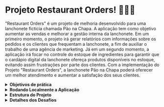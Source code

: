 # Projeto Restaurant Orders! :hamburger::woman_cook:

"Restaurant Orders" é um projeto de melhoria desenvolvido para uma lanchonete fictícia chamada Pão na Chapa. A aplicação tem como objetivo aumentar as vendas e melhorar a gestão interna da lanchonete. Em um primeiro momento, o projeto irá gerar relatórios com informações sobre os pedidos e os clientes que frequentam a lanchonete, a fim de auxiliar o trabalho de uma agência de marketing. Já em um segundo momento, a aplicação irá focar no controle do estoque de ingredientes para garantir que o cardápio digital da lanchonete ofereça produtos disponíveis no estoque, evitando assim frustrações por parte dos clientes. Com a implementação do Projeto "Restaurant Orders", a lanchonete Pão na Chapa poderá oferecer um melhor atendimento e aumentar a satisfação dos seus clientes.

<details>
  <summary><strong>Objetivos de prática</strong></summary><br />
    <ul>
      <li>Trabalhar com `Hashmap` e `Dict`</li>
      <li>Trabalhar com `Set`</li>
    </ul>
</details>
<details>
  <summary><strong>Rodando Localmente a Aplicação</strong></summary><br />
  
  <p>Para executar a aplicação e os testes, siga os passos abaixo:</p>
  <ol>
    <li>Clone o projeto.</li>
    <li>Abra o terminal e navegue até a raiz do projeto.</li>
    <li>Crie o ambiente virtual com o comando <code>python3 -m venv .venv</code>.</li>
    <li>Ative o ambiente virtual com o comando <code>source .venv/bin/activate</code>.</li>
    <li>Instale as dependências com o comando <code>python3 -m pip install -r dev-requirements.txt</code>.</li>
    <li>Para gerar os relatórios via linha de comando, instale a dependência da linha de comando com o comando <code>pip install .</code>.</li>
    <li>Para executar todos os testes, execute o comando <code>python3 -m pytest</code> na raiz do projeto.</li>
  </ol>
</details>
<details>
  <summary><strong>Estrutura do Projeto</strong></summary><br />

  ```
.
├── data
│   ├──🔹 mkt_campaign.txt
│   ├──🔸 orders_1.csv
│   └──🔸 orders_2.csv
├── src
│   ├──🔹 analyze_log.py
│   ├──🔹 inventory_control.py
│   ├──🔸 main.py
│   └──🔹 track_orders.py
├── tests
│   └── 🔸__init__.py
├── 🔸dev-requirements.txt
├── 🔸pyproject.toml
├── 🔹README.md
├── 🔸requirements.txt
├── 🔸setup.cfg
└── 🔸setup.py
  
    Legenda:
  🔸Arquivos de propriedade intelectual da Trybe
  🔹Arquivos desenvolvidos por mim
  ```
</details>
<details>
  <summary><strong>Detalhes dos Desafios</strong></summary><br />
  <p>src/analyze_log.py</p>
    <ul>
      <li>A função lê os arquivos que contêm as informações dos pedidos realizados e gera o relatório solicitado.</li>
      <li>Podemos utilizar essa função para responder as seguintes perguntas:</li>
        <ul>
          <li>Qual o prato mais pedido por 'maria'?</li>
          <li>Quantas vezes 'arnaldo' pediu 'hamburguer'?</li>
          <li>Quais pratos 'joao' nunca pediu?</li>
          <li>Quais dias 'joao' nunca foi à lanchonete?</li>
        </ul>
    </ul>
    <details>
      <summary><b>Clique aqui para ver a saída correta da função considerando os exemplos acima.</b></summary>

```
hamburguer
1
{'pizza', 'coxinha', 'misto-quente'}
{'sabado', 'segunda-feira'}
```
  </details>
  <p>src/track_orders.py</p>
    <ul>
      <li>Classe que simula um sistema de registro contínuo das informações de pedidos</li>
      <li>Por meio dessa classe, é possível utilizar os seguintes métodos:</li>
        <ul>
          <li>`add_new_order` - o método registra um pedido na instância;</li>
          <li>`get_most_ordered_dish_per_customer` - o método retorna o prato mais pedido;</li>
          <li>`get_never_ordered_per_customer` - o método retorna o conjunto de pratos que a pessoa nunca pediu;</li>
          <li>`get_days_never_visited_per_customer` - o método retorna o conjunto de dias que a pessoa nunca visitou;</li>
          <li>`get_busiest_day` - o método retorna o dia mais movimentado;</li>
          <li>`get_least_busy_day` - o método retorna o dia menos movimentado;</li>
        </ul>
    </ul>
  <p>src/inventory_control.py</p>
    <ul>
      <li>Classe de gerenciamento do estoque de um estabelecimento</li>
      <li>Por meio dessa classe, é possível utilizar os seguintes métodos:</li>
        <ul>
          <li>`add_new_order` - se um pedido contém um prato que não possui ingredientes suficientes em estoque, o método retorna 'False' sem registrar o pedido. Caso contrário, o método adiciona o pedido ao sistema;</li>
          <li>`get_quantities_to_buy` - o método retorna a quantidade de ingredientes que precisam ser comprados;</li>
          <li>`get_available_dishes` - o método retorna todos os pratos que possuem ingredientes suficientes para seu preparo;</li>
        </ul>
    </ul>
</details>
